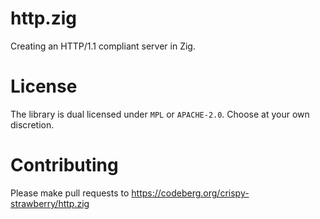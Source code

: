 # http.zig
Creating an HTTP/1.1 compliant server in Zig.

# License
The library is dual licensed under `MPL` or `APACHE-2.0`.
Choose at your own discretion.

# Contributing 
Please make pull requests to https://codeberg.org/crispy-strawberry/http.zig
